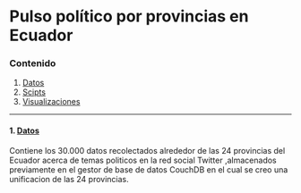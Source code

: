 # Pulso político por provincias en Ecuador
### Contenido
1. [Datos](https://github.com/JoseLuisColcha/Proyecto-Final-Data-Lake/tree/main/2.Pulso%20politico%20por%20provincias/Datos)
1. [Scipts](https://github.com/JoseLuisColcha/Proyecto-Final-Data-Lake/tree/main/2.Pulso%20politico%20por%20provincias/Scripts)
1. [Visualizaciones](https://github.com/JoseLuisColcha/Proyecto-Final-Data-Lake/tree/main/2.Pulso%20politico%20por%20provincias/Visualizaciones)

***
  #### 1. [Datos](https://github.com/JoseLuisColcha/Proyecto-Final-Data-Lake/tree/main/2.Pulso%20politico%20por%20provincias/Datos)
 Contiene los 30.000 datos recolectados alrededor de las 24 provincias del Ecuador acerca de temas politicos en la red social Twitter ,almacenados previamente en el gestor de base de datos CouchDB en el cual se creo una unificacion de las 24 provincias.

